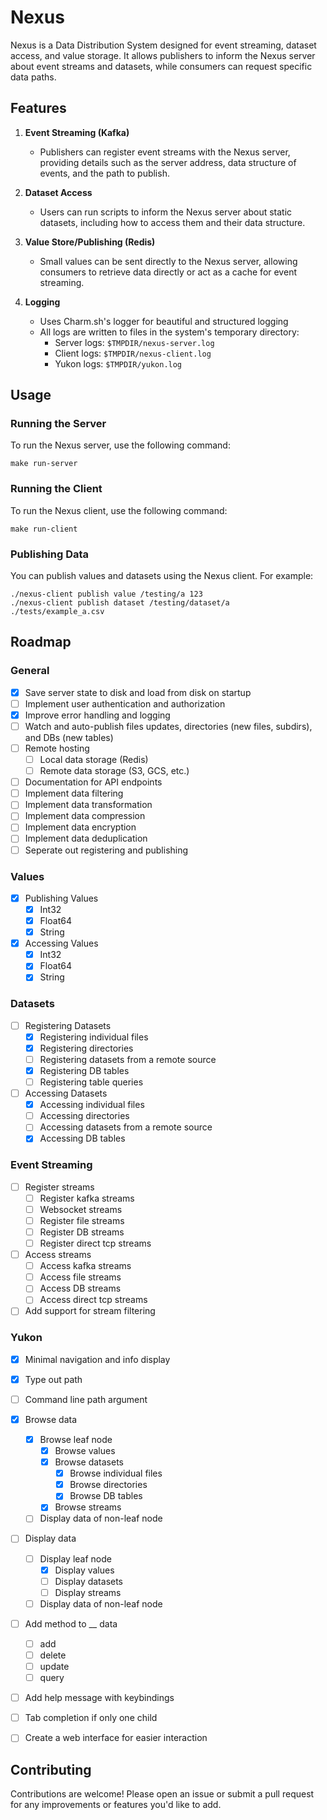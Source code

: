 # Nexus

Nexus is a Data Distribution System designed for event streaming, dataset access, and value storage. It allows publishers to inform the Nexus server about event streams and datasets, while consumers can request specific data paths.

## Features

1. **Event Streaming (Kafka)**
   - Publishers can register event streams with the Nexus server, providing details such as the server address, data structure of events, and the path to publish.

2. **Dataset Access**
   - Users can run scripts to inform the Nexus server about static datasets, including how to access them and their data structure.

3. **Value Store/Publishing (Redis)**
   - Small values can be sent directly to the Nexus server, allowing consumers to retrieve data directly or act as a cache for event streaming.

4. **Logging**
   - Uses Charm.sh's logger for beautiful and structured logging
   - All logs are written to files in the system's temporary directory:
     - Server logs: `$TMPDIR/nexus-server.log`
     - Client logs: `$TMPDIR/nexus-client.log`
     - Yukon logs: `$TMPDIR/yukon.log`

## Usage

### Running the Server

To run the Nexus server, use the following command:

```shell
make run-server
```

### Running the Client

To run the Nexus client, use the following command:

```shell
make run-client
```

### Publishing Data

You can publish values and datasets using the Nexus client. For example:

```shell
./nexus-client publish value /testing/a 123
./nexus-client publish dataset /testing/dataset/a ./tests/example_a.csv
```

## Roadmap

### General
- [x] Save server state to disk and load from disk on startup
- [ ] Implement user authentication and authorization
- [x] Improve error handling and logging
- [ ] Watch and auto-publish files updates, directories (new files, subdirs), and DBs (new tables)
- [ ] Remote hosting
    - [ ] Local data storage (Redis)
    - [ ] Remote data storage (S3, GCS, etc.)
- [ ] Documentation for API endpoints
- [ ] Implement data filtering
- [ ] Implement data transformation
- [ ] Implement data compression
- [ ] Implement data encryption
- [ ] Implement data deduplication
- [ ] Seperate out registering and publishing

### Values
- [x] Publishing Values
    - [x] Int32
    - [x] Float64
    - [x] String
- [x] Accessing Values
    - [x] Int32
    - [x] Float64
    - [x] String

### Datasets
- [ ] Registering Datasets
    - [x] Registering individual files
    - [x] Registering directories
    - [ ] Registering datasets from a remote source
    - [x] Registering DB tables
    - [ ] Registering table queries
- [ ] Accessing Datasets
    - [x] Accessing individual files
    - [ ] Accessing directories
    - [ ] Accessing datasets from a remote source
    - [x] Accessing DB tables

### Event Streaming
- [ ] Register streams
    - [ ] Register kafka streams
    - [ ] Websocket streams
    - [ ] Register file streams
    - [ ] Register DB streams
    - [ ] Register direct tcp streams
- [ ] Access streams
    - [ ] Access kafka streams
    - [ ] Access file streams
    - [ ] Access DB streams
    - [ ] Access direct tcp streams
- [ ] Add support for stream filtering

### Yukon
- [x] Minimal navigation and info display
- [x] Type out path
- [ ] Command line path argument
- [x] Browse data
    - [x] Browse leaf node
        - [x] Browse values
        - [x] Browse datasets
            - [x] Browse individual files
            - [x] Browse directories
            - [x] Browse DB tables
        - [x] Browse streams
    - [ ] Display data of non-leaf node
- [ ] Display data
    - [ ] Display leaf node
        - [x] Display values
        - [ ] Display datasets
        - [ ] Display streams
    - [ ] Display data of non-leaf node
- [ ] Add method to __ data
    - [ ] add
    - [ ] delete
    - [ ] update
    - [ ] query
- [ ] Add help message with keybindings
- [ ] Tab completion if only one child
- [ ] Create a web interface for easier interaction


## Contributing

Contributions are welcome! Please open an issue or submit a pull request for any improvements or features you'd like to add.